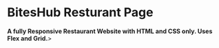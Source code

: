<h1> BitesHub Resturant Page </h1>

<p><b>A fully Responsive Restaurant Website with HTML and CSS only. Uses Flex and Grid.</b>></p>
